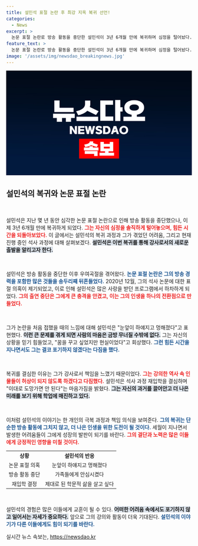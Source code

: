 ```yaml
---
title: 설민석 표절 논란 후 최강 지옥 복귀 선언!
categories:
  - News
excerpt: >
  논문 표절 논란로 방송 활동을 중단한 설민석이 3년 6개월 만에 복귀하며 심정을 털어놨다. 그는 당시의 충격과 고통을 묘사하며, 역사 교육자로서의 책임감을 다시 강조했다.
feature_text: >
  논문 표절 논란로 방송 활동을 중단한 설민석이 3년 6개월 만에 복귀하며 심정을 털어놨다. 그는 당시의 충격과 고통을 묘사하며, 역사 교육자로서의 책임감을 다시 강조했다.
image: '/assets/img/newsdao_breakingnews.jpg'
---
```


<p><img src="/assets/img/newsdao_breakingnews.jpg" alt="ranknews 속보" /></p>

<h2 data-ke-size="size26">설민석의 복귀와 논문 표절 논란</h2>

<p data-ke-size="size16">&nbsp;</p>

<p>설민석은 지난 몇 년 동안 심각한 논문 표절 논란으로 인해 방송 활동을 중단했으나, 이제 3년 6개월 만에 복귀하게 되었다. <b><span style="color: #ee2323;">그는 자신의 심정을 솔직하게 털어놓으며, 힘든 시간을 되돌아보았다.</span></b> 이 글에서는 설민석의 복귀 과정과 그가 겪었던 어려움, 그리고 현재 진행 중인 석사 과정에 대해 살펴보겠다. <b><span style="background-color: #21538527;">설민석은 이번 복귀를 통해 강사로서의 새로운 출발을 알리고자 한다.</span></b></p>

<p data-ke-size="size16">&nbsp;</p>

<p>설민석은 방송 활동을 중단한 이후 우여곡절을 겪어왔다. <b><span style="color: #1a5490;">논문 표절 논란은 그의 방송 경력을 포함한 많은 것들을 송두리째 뒤흔들었다.</span></b> 2020년 12월, 그의 석사 논문에 대한 표절 의혹이 제기되었고, 이로 인해 설민석은 많은 사랑을 받던 프로그램에서 하차하게 되었다. <b><span style="color: #ee2323;">그의 출연 중단은 그에게 큰 충격을 안겼고, 이는 그의 인생을 하나의 전환점으로 만들었다.</span></b></p>

<p data-ke-size="size16">&nbsp;</p>

<p>그가 논란을 처음 접했을 때의 느낌에 대해 설민석은 "눈앞이 하얘지고 멍해졌다"고 표현했다. <b><span style="background-color: #21538527;">이런 큰 문제를 겪게 되면 사람의 마음은 금방 무너질 수밖에 없다.</span></b> 그는 자신의 상황을 믿기 힘들었고, "꿈을 꾸고 싶었지만 현실이었다"고 회상했다. <b><span style="color: #1a5490;">그런 힘든 시간을 지나면서도 그는 결코 포기하지 않겠다는 다짐을 했다.</span></b></p>

<p data-ke-size="size16">&nbsp;</p>

<p>복귀를 결심한 이유는 그가 강사로서 책임을 느꼈기 때문이었다. <b><span style="color: #ee2323;">그는 강의한 역사 속 인물들이 허상이 되지 않도록 하겠다고 다짐했다.</span></b> 설민석은 석사 과정 재입학을 결심하며 "이대로 도망가면 안 된다"는 마음가짐을 밝혔다. <b><span style="background-color: #21538527;">그는 자신의 과거를 끌어안고 더 나은 미래를 보기 위해 학업에 매진하고 있다.</span></b></p>

<p data-ke-size="size16">&nbsp;</p>

<p>이처럼 설민석의 이야기는 한 개인의 극복 과정과 책임 의식을 보여준다. <b><span style="color: #1a5490;">그의 복귀는 단순한 방송 활동에 그치지 않고, 더 나은 인생을 위한 도전이 될 것이다.</span></b> 세월이 지나면서 발생한 어려움들이 그에게 성장의 발판이 되기를 바란다. <b><span style="color: #ee2323;">그의 결단과 노력은 많은 이들에게 긍정적인 영향을 미칠 것이다.</span></b></p>

<p data-ke-size="size16"></p>

<table>
    <tr>
        <td style="text-align: center; height: 17px;"><b>상황</b></td>
        <td style="text-align: center; height: 17px;"><b>설민석의 반응</b></td>
    </tr>
    <tr>
        <td style="text-align: center; height: 17px;">논문 표절 의혹</td>
        <td style="text-align: center; height: 17px;">눈앞이 하얘지고 멍해졌다</td>
    </tr>
    <tr>
        <td style="text-align: center; height: 17px;">방송 활동 중단</td>
        <td style="text-align: center; height: 17px;">가족들에게 안심시켰다</td>
    </tr>
    <tr>
        <td style="text-align: center; height: 17px;">재입학 결정</td>
        <td style="text-align: center; height: 17px;">제대로 된 학문적 삶을 살고 싶다</td>
    </tr>
</table>

<p data-ke-size="size16">&nbsp;</p>

<p>설민석의 경험은 많은 이들에게 교훈이 될 수 있다. <b><span style="background-color: #21538527;">어떠한 어려움 속에서도 포기하지 않고 일어서는 자세가 중요하다.</span></b> 앞으로 그의 강의와 활동이 더욱 기대된다. <b><span style="color: #1a5490;">설민석의 이야기가 다른 이들에게도 힘이 되기를 바란다.</span></b></p>
실시간 뉴스 속보는, <a href="https://newsdao.kr" rel="dofollow">https://newsdao.kr</a>


